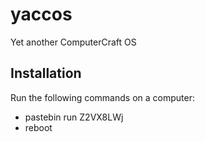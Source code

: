 yaccos
======

Yet another ComputerCraft OS

Installation
------------

Run the following commands on a computer:
* pastebin run Z2VX8LWj
* reboot


